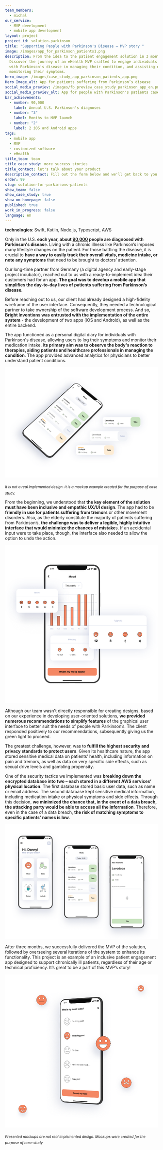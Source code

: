```yaml
---
team_members:
  - michal
our_service:
  - MVP development
  - mobile app development
layout: project
project_id: solution-parkinson
title: "Supporting People with Parkinson's Disease – MVP story "
image: /images/app_for_parkinson_patients1.png
description: From the idea to the patient engagement solution in 3 months.
  Discover the journey of an eHealth MVP crafted to engage individuals living
  with Parkinson's disease in managing their condition, and assisting doctors in
  monitoring their symptoms.
hero_image: /images/case_study_app_parkinson_patients_app.png
Hero Image_alt: App for patients suffering from Parkinson’s disease
social_media_previev: /images/fb_preview_case_study_parkinson_app_en.png
social_media_previev_alt: App for people with Parkinson's patients case study
bar_achievements:
  - number: 90,000
    label: Annual U.S. Parkinson's diagnoses
  - number: "3"
    label: Months to MVP launch
  - number: "2"
    label: 2 iOS and Android apps
tags:
  - mobile app
  - MVP
  - customized software
  - eHealth
title_team: team
title_case_study: more success stories
title_contact: let's talk about your product
description_contact: Fill out the form below and we'll get back to you in 48 hours.
order: 99
slug: solution-for-parkinsons-patients
show_team: false
show_case_study: true
show on homepage: false
published: true
work_in_progress: false
language: en
---
```

<TitleWithIcon sectionTitle="technologies" titleIcon="/images/skills.svg" titleIconAlt="technologies" />

<Gallery images='[{"src":"/images/swift_icon_stack.svg","alt":"Swift"},{"src":"/images/kotlin_new_stack_logo.svg","alt":"Kotlin"},{"src":"/images/node_stack_logosvg.svg","alt":"Node.js"},{"src":"/images/case-study_typescript_stack-logo.svg","alt":"TypeScript"},{"src":"/images/aws_stack_logo.svg","alt":"AWS"}]' />

**technologies**: Swift, Kotlin, Node.js, Typescript, AWS

<TitleWithIcon sectionTitle="problem – lack of an easy way to daily manage the disease" titleIcon="/images/icon_title_about.svg" titleIconAlt="problem" />

Only in the U.S. **each year, about [90,000](https://www.parkinson.org/understanding-parkinsons/statistics) people are diagnosed with Parkinson's diseas**e. Living with a chronic illness like Parkinson’s imposes many lifestyle changes on the patient. For those battling the disease, it is crucial to **have a way to easily track their overall vitals, medicine intake, or note any symptoms** that need to be brought to doctors’ attention.

<TitleWithIcon sectionTitle="solution: a mobile app that simplifies the day-to-day lives of patients" titleIcon="/images/two_flags.svg" titleIconAlt="solution" />

Our long-time partner from Germany (a digital agency and early-stage project incubator), reached out to us with a ready-to-implement idea their customers had for an app. **The goal was to develop a mobile app that simplifies the day-to-day lives of patients suffering from Parkinson’s disease**.

Before reaching out to us, our client had already designed a high-fidelity wireframe of the user interface. Consequently, they needed a technological partner to take ownership of the software development process. And so, **Bright Inventions was entrusted with the implementation of the entire system** - the development of two apps (iOS and Android), as well as the entire backend.

The app functioned as a personal digital diary for individuals with Parkinson's disease, allowing users to log their symptoms and monitor their medication intake. I**ts primary aim was to observe the body's reaction to therapies, aiding patients and healthcare professionals in managing the condition**. The app provided advanced analytics for physicians to better understand patient conditions.

![App for Parkinson's Patients](../../static/images/app_for_parkinson_patients3.png)

<sub>*It is not a real implemented design. It is a mockup example created for the purpose of case study.*</sub>

<TitleWithIcon sectionTitle="challenges: inclusive AI and securing medical data" titleIcon="/images/gearwheel.svg" titleIconAlt="challenges" />

From the beginning, we understood that **the key element of the solution must have been inclusive and empathic UX/UI design**. The app had to be **friendly in use for patients suffering from tremors** or other movement disorders. Also, as the elderly constitute the majority of patients suffering from Parkinson’s, **the challenge was to deliver a legible, highly intuitive interface that would minimize the chances of mistake**s. If an accidental input were to take place, though, the interface also needed to allow the option to undo the action.

![App for Parkinson's Patients](../../static/images/app_for_parkinson_patients1.png)

Although our team wasn't directly responsible for creating designs, based on our experience in developing user-oriented solutions, **we provided numerous recommendations to simplify features** of the graphical user interface to better suit the needs of people with Parkinson’s. The client responded positively to our recommendations, subsequently giving us the green light to proceed.

The greatest challenge, however, was to **fulfill the highest security and privacy standards to protect users**. Given its healthcare nature, the app stored sensitive medical data on patients’ health, including information on pain and tremors, as well as data on very specific side effects, such as sexual drive levels and gambling propensity.

One of the security tactics we implemented was **breaking down the encrypted database into two – each stored in a different AWS services’ physical location**. The first database stored basic user data, such as name or email address. The second database kept sensitive medical information, including medication intake or physical symptoms and side effects. Through this decision, **we minimized the chance that, in the event of a data breach, the attacking party would be able to access all the information**. Therefore, even in the case of a data breach, **the risk of matching symptoms to specific patients' names is low**.

![App for Parkinson's Patients](../../static/images/app_for_parkinson_patients2.png)

<TitleWithIcon sectionTitle="the result: MVP in three months" titleIcon="/images/results_icon_title_small.png" titleIconAlt="result" />

After three months, we successfully delivered the MVP of the solution, followed by overseeing several iterations of the system to enhance its functionality. This project is an example of an inclusive patient engagement app designed to support chronically ill patients, regardless of their age or technical proficiency. It’s great to be a part of this MVP’s story!

![App for Parkinson's Patients](../../static/images/app_for_parkinson_patients4.png)

<sub>*Presented mockups are not real implemented design. Mockups were created for the purpose of case study.*</sub>
